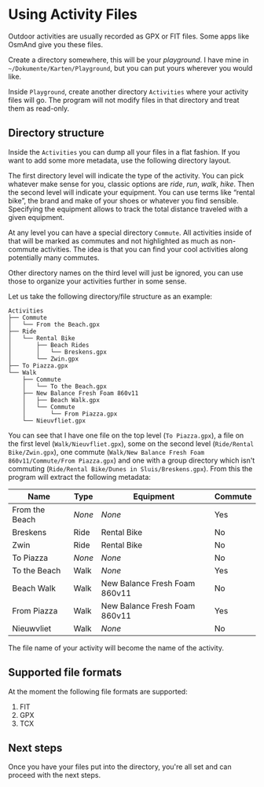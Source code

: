 # Using Activity Files

Outdoor activities are usually recorded as GPX or FIT files. Some apps like OsmAnd give you these files.

Create a directory somewhere, this will be your _playground_. I have mine in `~/Dokumente/Karten/Playground`, but you can put yours wherever you would like.

Inside `Playground`, create another directory `Activities` where your activity files will go. The program will not modify files in that directory and treat them as read-only.

## Directory structure

Inside the `Activities` you can dump all your files in a flat fashion. If you want to add some more metadata, use the following directory layout.

The first directory level will indicate the type of the activity. You can pick whatever make sense for you, classic options are _ride_, _run_, _walk_, _hike_. Then the second level will indicate your equipment. You can use terms like “rental bike”, the brand and make of your shoes or whatever you find sensible. Specifying the equipment allows to track the total distance traveled with a given equipment.

At any level you can have a special directory `Commute`. All activities inside of that will be marked as commutes and not highlighted as much as non-commute activities. The idea is that you can find your cool activities along potentially many commutes.

Other directory names on the third level will just be ignored, you can use those to organize your activities further in some sense.

Let us take the following directory/file structure as an example:

```
Activities
├── Commute
│   └── From the Beach.gpx
├── Ride
│   └── Rental Bike
│       ├── Beach Rides
│       │   └── Breskens.gpx
│       └── Zwin.gpx
├── To Piazza.gpx
└── Walk
    ├── Commute
    │   └── To the Beach.gpx
    ├── New Balance Fresh Foam 860v11
    │   ├── Beach Walk.gpx
    │   └── Commute
    │       └── From Piazza.gpx
    └── Nieuvfliet.gpx
```

You can see that I have one file on the top level (`To Piazza.gpx`), a file on the first level (`Walk/Nieuvfliet.gpx`), some on the second level (`Ride/Rental Bike/Zwin.gpx`), one commute (`Walk/New Balance Fresh Foam 860v11/Commute/From Piazza.gpx`) and one with a group directory which isn't commuting (`Ride/Rental Bike/Dunes in Sluis/Breskens.gpx`). From this the program will extract the following metadata:

Name | Type | Equipment | Commute
--- | --- | --- | ---
From the Beach | _None_ | _None_ | Yes
Breskens | Ride | Rental Bike | No
Zwin | Ride | Rental Bike | No
To Piazza | _None_ | _None_ | No
To the Beach | Walk | _None_ | Yes
Beach Walk | Walk | New Balance Fresh Foam 860v11 | No
From Piazza | Walk | New Balance Fresh Foam 860v11 | Yes
Nieuwvliet | Walk | _None_ | No

The file name of your activity will become the name of the activity.

## Supported file formats

At the moment the following file formats are supported:

1. FIT
2. GPX
3. TCX

## Next steps

Once you have your files put into the directory, you're all set and can proceed with the next steps.